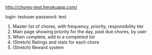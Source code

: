 http://chores-test.herokuapp.com/

login: testuser
password: test


1. Master list of chores, with frequency, priority, responsibility tier
2. Main page showing priority for the day, past due chores, by user
3. When complete, add to a completed list 
4. (Stretch) Ratings and stats for each chore
5. (Stretch) Reward system

